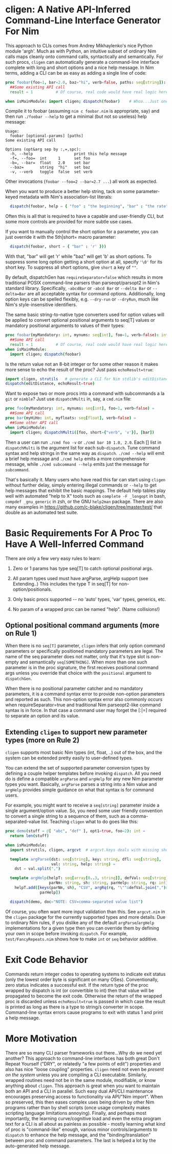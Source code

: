 cligen: A Native API-Inferred Command-Line Interface Generator For Nim
======================================================================
This approach to CLIs comes from Andrey Mikhaylenko's nice Python module 'argh'.
Much as with Python, an intuitive subset of ordinary Nim calls maps cleanly onto
command calls, syntactically and semantically.  For such procs, `cligen` can
automatically generate a command-line interface complete with long and short
options and a nice help message.  In Nim terms, adding a CLI can be as easy as
adding a single line of code:
```nim
proc foobar(foo=1, bar=2.0, baz="hi", verb=false, paths: seq[string]): int =
  ##Some existing API call
  result = 1          # Of course, real code would have real logic here

when isMainModule: import cligen; dispatch(foobar)    # Whoa...Just one line??
```
Compile it to foobar (assuming ``nim c foobar.nim`` is appropriate, say) and
then run ``./foobar --help`` to get a minimal (but not so useless) help message:
```
Usage:
  foobar [optional-params] [paths]
Some existing API call

Options (opt&arg sep by :,=,spc):
  -h, --help                  print this help message
  -f=, --foo=  int     1      set foo
  -b=, --bar=  float   2.0    set bar
  --baz=       string  "hi"   set baz
  -v, --verb   toggle  false  set verb
```
Other invocations (``foobar --foo=2 --bar=2.7 ...``) all work as expected.

When you want to produce a better help string, tack on some parameter-keyed
metadata with Nim's association-list literals:
```nim
  dispatch(foobar, help = { "foo" : "the beginning", "bar" : "the rate" })
```
Often this is all that is required to have a capable and user-friendly CLI,
but some more controls are provided for more subtle use cases.

If you want to manually control the short option for a parameter, you can
just override it with the 5th|short= macro parameter:
```nim
  dispatch(foobar, short = { "bar" : 'r' }))
```
With that, "bar" will get 'r' while "baz" will get 'b' as short options.
To suppress some long option getting a short option at all, specify ``'\0'`` for
its short key.  To suppress all short options, give ``short`` a key of ``""``.

By default, dispatchGen has ``requireSeparator=false`` which results in more
traditional POSIX command-line parsers than parseopt/parsopt2 in Nim's standard
library.  Specifically, ``-abcdBar`` or ``-abcd Bar`` or ``--delta Bar`` or
``--delta=Bar`` are all acceptable syntax for command options.  Additionally,
long option keys can be spelled flexibly, e.g. ``--dry-run`` or ``--dryRun``,
much like Nim's style-insensitive identifiers.

The same basic string-to-native type converters used for option values will be
applied to convert optional positional arguments to seq[T] values or mandatory
positional arguments to values of their types:
```nim
proc foobar(myMandatory: int, mynums: seq[int], foo=1, verb=false): int =
  ##Some API call
  result = 1          # Of course, real code would have real logic here
when isMainModule:
  import cligen; dispatch(foobar)
```

Is the return value not an 8-bit integer or for some other reason it makes more
sense to echo the result of the proc?  Just pass ``echoResult=true``:
```nim
import cligen, strutils   # generate a CLI for Nim stdlib's editDistance
dispatch(editDistance, echoResult=true)
```

Want to expose two or more procs into a command with subcommands a la `git`
or `nimble`?  Just use `dispatchMulti` in, say, a `cmd.nim` file:
```nim
proc foo(myMandatory: int, mynums: seq[int], foo=1, verb=false) =
  ##Some API call
proc bar(myHiHo: int, myfloats: seq[float], verb=false) =
  ##Some other API call
when isMainModule:
  import cligen; dispatchMulti([foo, short={"verb", 'v'}], [bar])
```
Then a user can run ``./cmd foo -v`` or ``./cmd bar 10 1.0, 2.0``.  Each [] list
in `dispatchMulti` is the argument list for each sub-`dispatch`.  Tune command
syntax and help strings in the same way as ``dispatch``.  ``./cmd --help`` will
emit a brief help message and ``./cmd help`` emits a more comprehensive message,
while ``./cmd subcommand --help`` emits just the message for ``subcommand``.

That's basically it.  Many users who have read this far can start using `cligen`
without further delay, simply entering illegal commands or `--help` to get help
messages that exhibit the basic mappings.  The default help tables play well
with automated "help to X" tools such as ``complete -F _longopt`` in bash,
``compdef _gnu_generic`` in zsh, or the GNU ``help2man`` package.  There are
also many examples in https://github.com/c-blake/cligen/tree/master/test/ that
double as an automated test suite.

Basic Requirements For A Proc To Have A Well-Inferred Command
=============================================================
There are only a few very easy rules to learn:

 1. Zero or 1 params has type seq[T] to catch optional positional args.
   
 2. All param types used must have argParse, argHelp support (see Extending..)
    This includes the type T in seq[T] for non-option/positionals.

 3. Only basic procs supported -- no 'auto' types, 'var' types, generics, etc.
   
 4. No param of a wrapped proc can be named "help".  (Name collisions!)

Optional positional command arguments (more on Rule 1)
------------------------------------------------------
When there is no `seq[T]` parameter, `cligen` infers that only option command
parameters or specifically positioned mandatory parameters are legal.
The name of the seq parameter does not matter, only that it's type slot is
non-empty and semantically `seq[SOMETHING]`.  When more than one such parameter
is in the proc signature, the first receives positional command args unless
you override that choice with the ``positional`` argument to ``dispatchGen``.

When there is no positional parameter catcher and no mandatory parameters, it
is a command syntax error to provide non-option parameters and reported as such.
This non-option syntax error also commonly occurs when requireSeparator=true
and traditional Nim parseopt2-like command syntax is in force.  In that case a
command user may forget the [:|=] required to separate an option and its value.

Extending `cligen` to support new parameter types (more on Rule 2)
------------------------------------------------------------------
`cligen` supports most basic Nim types (int, float, ..) out of the box, and the
system can be extended pretty easily to user-defined types.

You can extend the set of supported parameter conversion types by defining a
couple helper templates before invoking `dispatch`.  All you need do is define
a compatible `argParse` and `argHelp` for any new Nim parameter types you want.
Basically, `argParse` parses a string into a Nim value and `argHelp` provides
simple guidance on what that syntax is for command users.

For example, you might want to receive a `seq[string]` parameter inside a single
argument/option value.  So, you need some user friendly convention to convert
a single string to a sequence of them, such as a comma-separated-value list.
Teaching `cligen` what to do goes like this:
```nim
proc demo(stuff = @[ "abc", "def" ], opt1=true, foo=2): int =
  return len(stuff)

when isMainModule:
  import strutils, cligen, argcvt  # argcvt.keys deals with missing short opts

  template argParse(dst: seq[string], key: string, dfl: seq[string],
                    val: string, help: string) =
    dst = val.split(",")

  template argHelp(helpT: seq[array[0..3, string]], defVal: seq[string],
                   parNm: string, sh: string, parHelp: string, rq: int) =
    helpT.add([keys(parNm, sh), "CSV", argRq(rq, "\""&defVal.join(",")&"\""),
               parHelp])

  dispatch(demo, doc="NOTE: CSV=comma-separated value list")
```
Of course, you often want more input validation than this.  See `argcvt.nim` in
the `cligen` package for the currently supported types and more details.  Due
to ordinary Nim rules, if you dislike any of the default `argParse`/`argHelp`
implementations for a given type then you can override them by defining your
own in scope before invoking `dispatch`.  For example, `test/FancyRepeats.nim`
shows how to make `int` or `seq` behavior additive.

Exit Code Behavior
==================
Commands return integer codes to operating systems to indicate exit status
(only the lowest order byte is significant on many OSes).  Conventionally, zero
status indicates a successful exit.  If the return type of the proc wrapped by
dispatch is int (or convertible to int) then that value will be propagated to
become the exit code.  Otherwise the return of the wrapped proc is discarded
unless ``echoResult=true`` is passed in which case the result is printed as
long as there is a type to string/``$`` converter in scope.  Command-line
syntax errors cause programs to exit with status 1 and print a help message.

More Motivation
===============
There are so many CLI parser frameworks out there...Why do we need yet another?
This approach to command-line interfaces has both great Don't Repeat Yourself
("DRY", or relatedly "a few points of edit") properties and also has nice
"loose coupling" properties.  `cligen` need not even be *present on the system*
unless you are compiling a CLI executable.  Similarly, wrapped routines need
not be in the same module, modifiable, or know anything about `cligen`.  This
approach is great when you want to maintain both an API and a CLI in parallel.
Such easy dual API/CLI maintenance encourages preserving access to functionality
via API/"Nim import".  When so preserved, this then eases complex uses being
driven by other Nim programs rather than by shell scripts (once usage complexity
makes scripting language limitations annoying).  Finally, and perhaps most
importantly, the learning curve/cognitive load and even the extra program text
for a CLI is all about as painless as possible - mostly learning what kind of
proc is "command-like" enough, various minor controls/arguments to `dispatch` to
enhance the help message, and the "binding/translation" between proc and command
parameters.  The last is helped a lot by the auto-generated help message.
